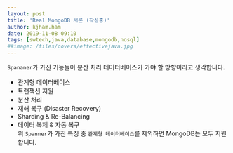 ```yaml
---
layout: post
title: 'Real MongoDB 서론 (작성중)'
author: kjham.ham
date: 2019-11-08 09:10
tags: [swtech,java,database,mongodb,nosql]
##image: /files/covers/effectivejava.jpg
---
```


`Spananer`가 가진 기능들이 분산 처리 데이터베이스가 가야 할 방향이라고 생각합니다.  
- 관계형 데이터베이스  
- 트랜잭션 지원  
- 분산 처리  
- 재해 복구 (Disaster Recovery)  
- Sharding & Re-Balancing  
- 데이터 복제 & 자동 복구  
위 `Spanner`가 가진 특징 중 `관계형 데이터베이스`를 제외하면 MongoDB는 모두 지원합니다.  

